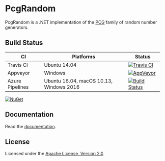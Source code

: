 # PcgRandom

PcgRandom is a .NET implementation of the [PCG](http://www.pcg-random.org/) family of
random number generators.

## Build Status

CI | Platforms | Status
--- | --- | ---
Travis CI | Ubuntu 14.04 | [![Travis CI](https://img.shields.io/travis/bgrainger/PcgRandom.svg)](https://travis-ci.org/bgrainger/PcgRandom)
Appveyor | Windows | [![AppVeyor](https://img.shields.io/appveyor/ci/BradleyGrainger/pcgrandom.svg)](https://ci.appveyor.com/project/BradleyGrainger/pcgrandom)
Azure Pipelines | Ubuntu 16.04, macOS 10.13, Windows 2016 | [![Build Status](https://dev.azure.com/bgrainger/Public/_apis/build/status/PcgRandom)](https://dev.azure.com/bgrainger/Public/_build/latest?definitionId=1)

[![NuGet](https://img.shields.io/nuget/v/PcgRandom.svg)](https://www.nuget.org/packages/PcgRandom)

## Documentation

Read the [documentation](docs/README.md).

## License

Licensed under the [Apache License, Version 2.0](http://www.apache.org/licenses/LICENSE-2.0).
